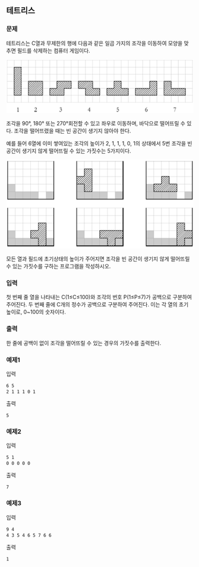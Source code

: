 ## 테트리스

### 문제


테트리스는 C열과 무제한의 행에 다음과 같은 일곱 가지의 조각을 이동하여 모양을 맞추면 필드를 삭제하는 컴퓨터 게임이다.

![그림01](47_fig_01.png)

조각을 90°, 180° 또는 270°회전할 수 있고 좌우로 이동하며, 바닥으로 떨어뜨릴 수 있다. 조각을 떨어뜨렸을 때는 빈 공간이 생기지 않아야 한다.



예를 들어 6열에 이미 쌓여있는 조각의 높이가 2, 1, 1, 1, 0, 1의 상태에서 5번 조각을 빈 공간이 생기지 않게 떨어뜨릴 수 있는 가짓수는 5가지이다.

![그림02](47_fig_02.png)


모든 열과 필드에 초기상태의 높이가 주어지면 조각을 빈 공간이 생기지 않게 떨어뜨릴 수 있는 가짓수를 구하는 프로그램을 작성하시오.


### 입력
첫 번째 줄 열을 나타내는 C(1≤C≤100)와 조각의 번호 P(1≤P≤7)가 공백으로 구분하여 주어진다. 두 번째 줄에 C개의 정수가 공백으로 구분하여 주어진다. 이는 각 열의 초기 높이로, 0~100의 숫자이다.


### 출력
한 줄에 공백이 없이 조각을 떨어뜨릴 수 있는 경우의 가짓수를 출력한다.


### 예제1
입력
```
6 5
2 1 1 1 0 1
```

출력
```
5
```

### 예제2
입력
```
5 1
0 0 0 0 0
```

출력
```
7
```

### 예제3
입력
```
9 4
4 3 5 4 6 5 7 6 6
```

출력
```
1
```